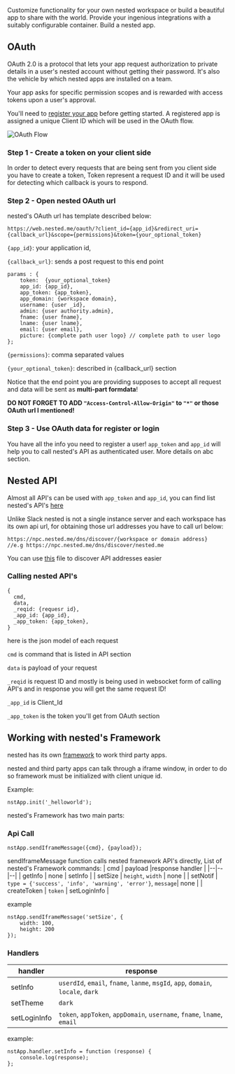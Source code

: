 Customize functionality for your own nested workspace or build a beautiful app to share with the world. Provide your ingenious integrations with a suitably configurable container. Build a nested app.

## OAuth
OAuth 2.0 is a protocol that lets your app request authorization to private details in a user's nested account without getting their password. It's also the vehicle by which nested apps are installed on a team.

Your app asks for specific permission scopes and is rewarded with access tokens upon a user's approval.

You'll need to [register your app](https://store.nested.me/) before getting started. A registered app is assigned a unique Client ID which will be used in the OAuth flow.

![OAuth Flow](https://a.slack-edge.com/bfaba/img/api/slack_oauth_flow_diagram@2x.png)

### Step 1 - Create a token on your client side
In order to detect every requests that are being sent from you client side you have to create a token, Token represent a request ID and it will be used for detecting which callback is yours to respond.

### Step 2 - Open nested OAuth url
nested's OAuth url has template described below:

    https://web.nested.me/oauth/?client_id={app_id}&redirect_uri={callback_url}&scope={permissions}&token={your_optional_token}

`{app_id}`: your application id,

`{callback_url}`: sends a post request to this end point

    params : {
	    token:  {your_optional_token}
	    app_id: {app_id},
	    app_token: {app_token},
	    app_domain: {workspace domain},
	    username: {user _id},
	    admin: {user authority.admin},
	    fname: {user fname},
	    lname: {user lname},
	    email: {user email},
	    picture: {complete path user logo} // complete path to user logo
    };

`{permissions}`: comma separated values

`{your_optional_token}`: described in {callback_url} section

Notice that the end point you are providing supposes to accept all request and data will be sent as  **multi-part formdata**!

**DO NOT FORGET TO ADD `"Access-Control-Allow-Origin"` to `"*"` or those OAuth url I mentioned!**

### Step 3 - Use OAuth data for register or login
You have all the info you need to register a user!
`app_token` and `app_id` will help you to call nested's API as authenticated user. More details on abc section.

## Nested API
Almost all API's can be used with `app_token` and `app_id`, you can find list nested's API's [here](http://webapp.ronaksoftware.com:2222/)

Unlike Slack nested is not a single instance server and each workspace has its own api url, for obtaining those url addresses you have to call url below:

    https://npc.nested.me/dns/discover/{workspace or domain address}
    //e.g https://npc.nested.me/dns/discover/nested.me
You can use [this](/lib/nested.js) file to discover API addresses easier

### Calling nested API's

    {
      cmd,
      data,
      _reqid: {requesr id},
      _app_id: {app_id},
      _app_token: {app_token},
    }
here is the json model of each request

`cmd` is command that is listed in API section

`data` is payload of your request

`_reqid` is request ID and mostly is being used in websocket form of calling API's and in response you will get the same request ID!

`_app_id` is Client_Id

`_app_token` is the token you'll get from OAuth section

## Working with nested's Framework
nested has its own [framework](http://git.ronaksoftware.com/nested-apps/framework) to work third party apps.

nested and third party apps can talk through a iframe window, in order to do so framework must be initialized with client unique id.

Example:

    nstApp.init('_helloworld');
nested's Framework has two main parts:
### Api Call

    nstApp.sendIframeMessage({cmd}, {payload});
sendIframeMessage function calls nested framework API's directly,
List of nested's Framework commands:
| cmd | payload |response handler |
|--|--|--|
| getInfo | none | setInfo |
| setSize | `height`, `width` | none |
| setNotif | `type = {'success', 'info', 'warning', 'error'}`, `message`| none |
| createToken | `token` | setLoginInfo |

example

    nstApp.sendIframeMessage('setSize', {
        width: 100,
        height: 200
    });

### Handlers
| handler | response |
|--|--|
| setInfo | `userdId`, `email`, `fname`, `lanme`, `msgId`, `app`, `domain`, `locale`, `dark` |
| setTheme | `dark` |
| setLoginInfo | `token`, `appToken`, `appDomain`, `username`, `fname`, `lname`, `email` |

example:

    nstApp.handler.setInfo = function (response) {
    	console.log(response);
    };
